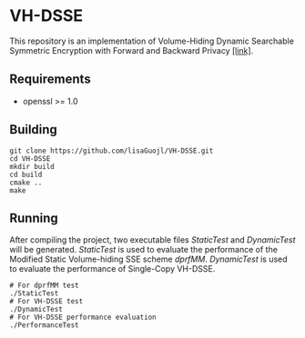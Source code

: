 # VH-DSSE

This repository is an implementation of Volume-Hiding Dynamic Searchable Symmetric Encryption with Forward and Backward Privacy [[link]](https://eprint.iacr.org/2021/786.pdf).

## Requirements

* openssl >= 1.0

## Building

```
git clone https://github.com/lisaGuojl/VH-DSSE.git
cd VH-DSSE
mkdir build
cd build
cmake ..
make
```

## Running
After compiling the project, two executable files *StaticTest* and *DynamicTest* will be generated. 
*StaticTest* is used to evaluate the performance of the Modified Static Volume-hiding SSE scheme *dprfMM*.
*DynamicTest* is used to evaluate the performance of Single-Copy VH-DSSE.
```
# For dprfMM test
./StaticTest
# For VH-DSSE test
./DynamicTest
# For VH-DSSE performance evaluation
./PerformanceTest
```



